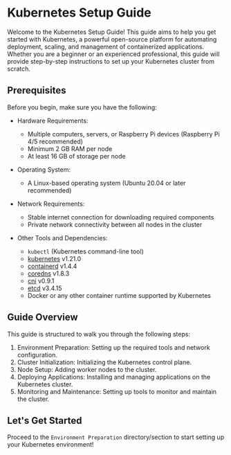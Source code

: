 Kubernetes Setup Guide
======================

Welcome to the Kubernetes Setup Guide! This guide aims to help you get started with Kubernetes, a powerful open-source platform for automating deployment, scaling, and management of containerized applications. Whether you are a beginner or an experienced professional, this guide will provide step-by-step instructions to set up your Kubernetes cluster from scratch.

Prerequisites
-------------

Before you begin, make sure you have the following:

-   Hardware Requirements:

    -   Multiple computers, servers, or Raspberry Pi devices (Raspberry Pi 4/5 recommended)
    -   Minimum 2 GB RAM per node
    -   At least 16 GB of storage per node
-   Operating System:

    -   A Linux-based operating system (Ubuntu 20.04 or later recommended)
-   Network Requirements:

    -   Stable internet connection for downloading required components
    -   Private network connectivity between all nodes in the cluster
-   Other Tools and Dependencies:

    -   `kubectl` (Kubernetes command-line tool)
    -   [kubernetes](https://github.com/kubernetes/kubernetes) v1.21.0
    -   [containerd](https://github.com/containerd/containerd) v1.4.4
    -   [coredns](https://github.com/coredns/coredns) v1.8.3
    -   [cni](https://github.com/containernetworking/cni) v0.9.1
    -   [etcd](https://github.com/etcd-io/etcd) v3.4.15
    -   Docker or any other container runtime supported by Kubernetes

Guide Overview
--------------

This guide is structured to walk you through the following steps:

1.  Environment Preparation: Setting up the required tools and network configuration.
2.  Cluster Initialization: Initializing the Kubernetes control plane.
3.  Node Setup: Adding worker nodes to the cluster.
4.  Deploying Applications: Installing and managing applications on the Kubernetes cluster.
5.  Monitoring and Maintenance: Setting up tools to monitor and maintain the cluster.

Let's Get Started
-----------------

Proceed to the `Environment Preparation` directory/section to start setting up your Kubernetes environment!